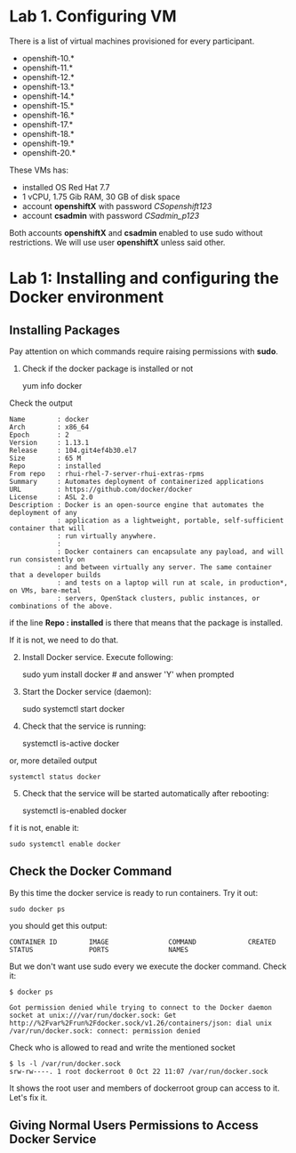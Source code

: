 # Lab 1. Configuring VM

There is a list of virtual machines provisioned for every participant.

- openshift-10.*
- openshift-11.*
- openshift-12.*
- openshift-13.*
- openshift-14.*
- openshift-15.*
- openshift-16.*
- openshift-17.*
- openshift-18.*
- openshift-19.*
- openshift-20.*

These VMs has:
- installed OS Red Hat 7.7
- 1 vCPU, 1.75 Gib RAM, 30 GB of disk space
- account __openshiftX__ with password _CSopenshift123_
- account __csadmin__ with password _CSadmin_p123_

Both accounts __openshiftX__ and __csadmin__ enabled to use sudo without restrictions. We will use user __openshiftX__ unless said other.


# Lab 1: Installing and configuring the Docker environment

## Installing Packages

Pay attention on which commands require raising permissions with __sudo__.

1. Check if the docker package is installed or not

    yum info docker

Check the output

```
Name        : docker
Arch        : x86_64
Epoch       : 2
Version     : 1.13.1
Release     : 104.git4ef4b30.el7
Size        : 65 M
Repo        : installed
From repo   : rhui-rhel-7-server-rhui-extras-rpms
Summary     : Automates deployment of containerized applications
URL         : https://github.com/docker/docker
License     : ASL 2.0
Description : Docker is an open-source engine that automates the deployment of any
            : application as a lightweight, portable, self-sufficient container that will
            : run virtually anywhere.
            :
            : Docker containers can encapsulate any payload, and will run consistently on
            : and between virtually any server. The same container that a developer builds
            : and tests on a laptop will run at scale, in production*, on VMs, bare-metal
            : servers, OpenStack clusters, public instances, or combinations of the above.
```

if the line __Repo : installed__ is there that means that the package is installed.

If it is not, we need to do that.

2. Install Docker service. Execute following:

    sudo yum install docker     # and answer 'Y' when prompted

3. Start the Docker service (daemon):

    sudo systemctl start docker

4. Check that the service is running:

    systemctl is-active docker

or, more detailed output

    systemctl status docker

5. Check that the service will be started automatically after rebooting:

    systemctl is-enabled docker

f it is not, enable it:

    sudo systemctl enable docker

## Check the Docker Command


By this time the docker service is ready to run containers. Try it out:

    sudo docker ps

you should get this output:

```
CONTAINER ID        IMAGE               COMMAND             CREATED             STATUS              PORTS               NAMES
```

But we don't want use sudo every we execute the docker command. Check it:

```
$ docker ps

Got permission denied while trying to connect to the Docker daemon socket at unix:///var/run/docker.sock: Get http://%2Fvar%2Frun%2Fdocker.sock/v1.26/containers/json: dial unix /var/run/docker.sock: connect: permission denied
```

Check who is allowed to read and write the mentioned socket

```
$ ls -l /var/run/docker.sock
srw-rw----. 1 root dockerroot 0 Oct 22 11:07 /var/run/docker.sock
```
It shows the root user and members of dockerroot group can access to it. Let's fix it.

## Giving Normal Users Permissions to Access Docker Service





